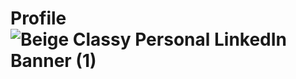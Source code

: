 # Profile![Beige Classy Personal LinkedIn Banner (1)](https://github.com/gautamgavkar01/Profile/assets/143380017/39d729d7-339c-489a-8553-659da639f684)
